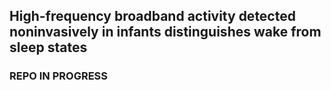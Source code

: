 ## High-frequency broadband activity detected noninvasively in infants distinguishes wake from sleep states

### REPO IN PROGRESS

